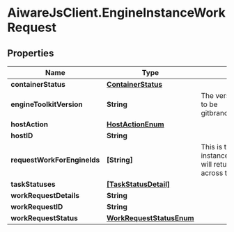 # AiwareJsClient.EngineInstanceWorkRequest

## Properties

Name | Type | Description | Notes
------------ | ------------- | ------------- | -------------
**containerStatus** | [**ContainerStatus**](ContainerStatus.md) |  | [optional] 
**engineToolkitVersion** | **String** | The version of engine toolkit format to be gitbranch:gitcommit:epochBuildDate | [optional] 
**hostAction** | [**HostActionEnum**](HostActionEnum.md) |  | [optional] 
**hostID** | **String** |  | [optional] 
**requestWorkForEngineIds** | **[String]** | This is the set of engine ids that this instance will get work for.  Controller will return the highest priority task across the set of engine ids | [optional] 
**taskStatuses** | [**[TaskStatusDetail]**](TaskStatusDetail.md) |  | [optional] 
**workRequestDetails** | **String** |  | [optional] 
**workRequestID** | **String** |  | [optional] 
**workRequestStatus** | [**WorkRequestStatusEnum**](WorkRequestStatusEnum.md) |  | [optional] 


